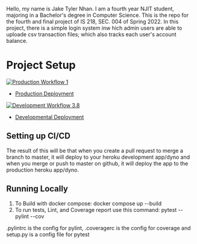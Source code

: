 Hello, my name is Jake Tyler Nhan. I am a fourth year NJIT student, majoring in a Bachelor's degree in Computer Science. This is the repo for the fourth and final project of IS 218, SEC. 004 of Spring 2022. In this project, there is a simple login system inw hich admin users are able to uploade csv transaction files; which also tracks each user's account balance.

# Project Setup

[![Production Workflow 1](https://github.com/jtn24-NJIT/final_flask_Project/actions/workflows/prod.yml/badge.svg)](https://github.com/jtn24-NJIT/final_flask_Project/actions/workflows/prod.yml)

* [Production Deployment](https://jtn24-final-proj-prod.herokuapp.com/)


[![Development Workflow 3.8](https://github.com/jtn24-NJIT/final_flask_Project/actions/workflows/dev.yml/badge.svg)](https://github.com/jtn24-NJIT/final_flask_Project/actions/workflows/dev.yml)

* [Developmental Deployment](https://jtn24-final-proj-dev.herokuapp.com/)


## Setting up CI/CD

The result of this will be that when you create a pull request to merge a branch to master, it will deploy to your
heroku development app/dyno and when you merge or push to master on github, it will deploy the app to the production heroku
app/dyno.

## Running Locally

1. To Build with docker compose:
   docker compose up --build
2. To run tests, Lint, and Coverage report use this command: pytest --pylint --cov

.pylintrc is the config for pylint, .coveragerc is the config for coverage and setup.py is a config file for pytest
